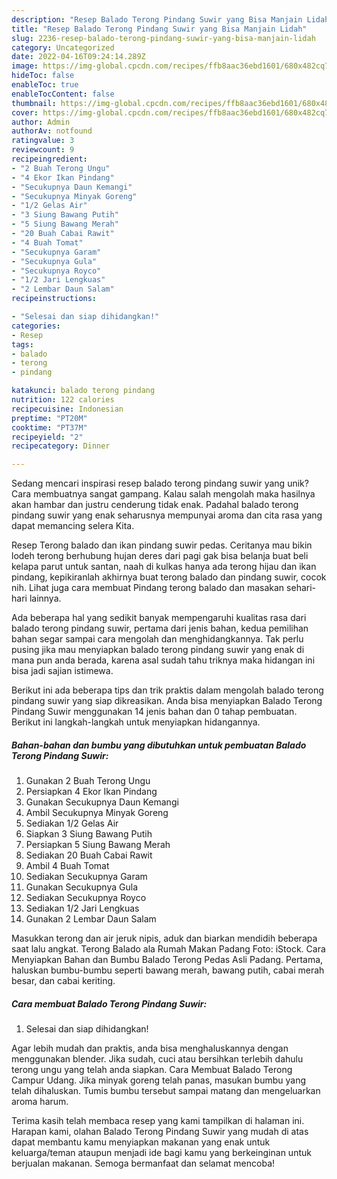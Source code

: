 ```yaml
---
description: "Resep Balado Terong Pindang Suwir yang Bisa Manjain Lidah"
title: "Resep Balado Terong Pindang Suwir yang Bisa Manjain Lidah"
slug: 2236-resep-balado-terong-pindang-suwir-yang-bisa-manjain-lidah
category: Uncategorized
date: 2022-04-16T09:24:14.289Z
image: https://img-global.cpcdn.com/recipes/ffb8aac36ebd1601/680x482cq70/balado-terong-pindang-suwir-foto-resep-utama.jpg
hideToc: false
enableToc: true
enableTocContent: false
thumbnail: https://img-global.cpcdn.com/recipes/ffb8aac36ebd1601/680x482cq70/balado-terong-pindang-suwir-foto-resep-utama.jpg
cover: https://img-global.cpcdn.com/recipes/ffb8aac36ebd1601/680x482cq70/balado-terong-pindang-suwir-foto-resep-utama.jpg
author: Admin
authorAv: notfound
ratingvalue: 3
reviewcount: 9
recipeingredient:
- "2 Buah Terong Ungu"
- "4 Ekor Ikan Pindang"
- "Secukupnya Daun Kemangi"
- "Secukupnya Minyak Goreng"
- "1/2 Gelas Air"
- "3 Siung Bawang Putih"
- "5 Siung Bawang Merah"
- "20 Buah Cabai Rawit"
- "4 Buah Tomat"
- "Secukupnya Garam"
- "Secukupnya Gula"
- "Secukupnya Royco"
- "1/2 Jari Lengkuas"
- "2 Lembar Daun Salam"
recipeinstructions:

- "Selesai dan siap dihidangkan!"
categories:
- Resep
tags:
- balado
- terong
- pindang

katakunci: balado terong pindang 
nutrition: 122 calories
recipecuisine: Indonesian
preptime: "PT20M"
cooktime: "PT37M"
recipeyield: "2"
recipecategory: Dinner

---
```





Sedang mencari inspirasi resep balado terong pindang suwir yang unik? Cara membuatnya sangat gampang. Kalau salah mengolah maka hasilnya akan hambar dan justru cenderung tidak enak. Padahal balado terong pindang suwir yang enak seharusnya mempunyai aroma dan cita rasa yang dapat memancing selera Kita.





Resep Terong balado dan ikan pindang suwir pedas. Ceritanya mau bikin lodeh terong berhubung hujan deres dari pagi gak bisa belanja buat beli kelapa parut untuk santan, naah di kulkas hanya ada terong hijau dan ikan pindang, kepikiranlah akhirnya buat terong balado dan pindang suwir, cocok nih. Lihat juga cara membuat Pindang terong balado dan masakan sehari-hari lainnya.

Ada beberapa hal yang sedikit banyak mempengaruhi kualitas rasa dari balado terong pindang suwir, pertama dari jenis bahan, kedua pemilihan bahan segar sampai cara mengolah dan menghidangkannya. Tak perlu pusing jika mau menyiapkan balado terong pindang suwir yang enak di mana pun anda berada, karena asal sudah tahu triknya maka hidangan ini bisa jadi sajian istimewa.






Berikut ini ada beberapa tips dan trik praktis dalam mengolah balado terong pindang suwir yang siap dikreasikan. Anda bisa menyiapkan Balado Terong Pindang Suwir menggunakan 14 jenis bahan dan 0 tahap pembuatan. Berikut ini langkah-langkah untuk menyiapkan hidangannya.

<!--inarticleads1-->

##### Bahan-bahan dan bumbu yang dibutuhkan untuk pembuatan Balado Terong Pindang Suwir:

1. Gunakan 2 Buah Terong Ungu
1. Persiapkan 4 Ekor Ikan Pindang
1. Gunakan Secukupnya Daun Kemangi
1. Ambil Secukupnya Minyak Goreng
1. Sediakan 1/2 Gelas Air
1. Siapkan 3 Siung Bawang Putih
1. Persiapkan 5 Siung Bawang Merah
1. Sediakan 20 Buah Cabai Rawit
1. Ambil 4 Buah Tomat
1. Sediakan Secukupnya Garam
1. Gunakan Secukupnya Gula
1. Sediakan Secukupnya Royco
1. Sediakan 1/2 Jari Lengkuas
1. Gunakan 2 Lembar Daun Salam


Masukkan terong dan air jeruk nipis, aduk dan biarkan mendidih beberapa saat lalu angkat. Terong Balado ala Rumah Makan Padang Foto: iStock. Cara Menyiapkan Bahan dan Bumbu Balado Terong Pedas Asli Padang. Pertama, haluskan bumbu-bumbu seperti bawang merah, bawang putih, cabai merah besar, dan cabai keriting. 

<!--inarticleads2-->

##### Cara membuat Balado Terong Pindang Suwir:


1. Selesai dan siap dihidangkan!

Agar lebih mudah dan praktis, anda bisa menghaluskannya dengan menggunakan blender. Jika sudah, cuci atau bersihkan terlebih dahulu terong ungu yang telah anda siapkan. Cara Membuat Balado Terong Campur Udang. Jika minyak goreng telah panas, masukan bumbu yang telah dihaluskan. Tumis bumbu tersebut sampai matang dan mengeluarkan aroma harum. 

Terima kasih telah membaca resep yang kami tampilkan di halaman ini. Harapan kami, olahan Balado Terong Pindang Suwir yang mudah di atas dapat membantu kamu menyiapkan makanan yang enak untuk keluarga/teman ataupun menjadi ide bagi kamu yang berkeinginan untuk berjualan makanan. Semoga bermanfaat dan selamat mencoba!
